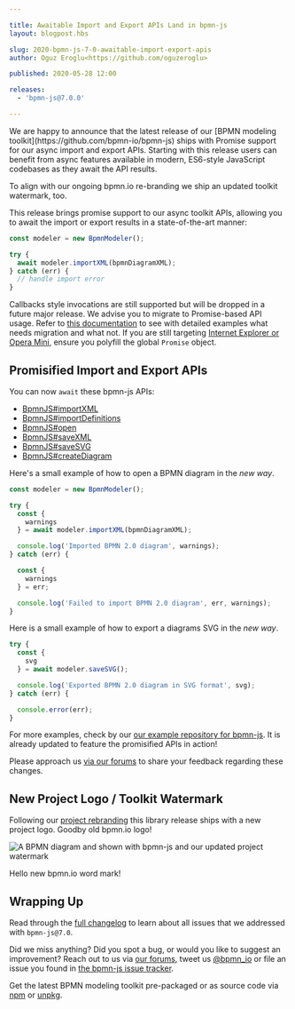 ```yaml
---

title: Awaitable Import and Export APIs Land in bpmn-js
layout: blogpost.hbs

slug: 2020-bpmn-js-7-0-awaitable-import-export-apis
author: Oguz Eroglu<https://github.com/oguzeroglu>

published: 2020-05-28 12:00

releases:
  - 'bpmn-js@7.0.0'

---
```



<p class="introduction">
We are happy to announce that the latest release of our [BPMN modeling toolkit](https://github.com/bpmn-io/bpmn-js) ships with Promise support for our async import and export APIs. Starting with this release users can benefit from async features available in modern, ES6-style JavaScript codebases as they await the API results.

To align with our ongoing bpmn.io re-branding we ship an updated toolkit watermark, too.
</p>

<!-- continue -->

This release brings promise support to our async toolkit APIs, allowing you to await the import or export results in a state-of-the-art manner:

```javascript
const modeler = new BpmnModeler();

try {
  await modeler.importXML(bpmnDiagramXML);
} catch (err) {
  // handle import error
}
```

Callbacks style invocations are still supported but will be dropped in a future major release. We advise you to migrate to Promise-based API usage. Refer to [this documentation](http://bpmn.io/l/moving-to-promises) to see with detailed examples what needs migration and what not. If you are still targeting [Internet Explorer or Opera Mini](https://caniuse.com/#feat=promises), ensure you polyfill the global `Promise` object.


## Promisified Import and Export APIs

You can now `await` these bpmn-js APIs:

* [BpmnJS#importXML](https://github.com/bpmn-io/bpmn-js-callbacks-to-promises#importXML)
* [BpmnJS#importDefinitions](https://github.com/bpmn-io/bpmn-js-callbacks-to-promises#importDefinitions)
* [BpmnJS#open](https://github.com/bpmn-io/bpmn-js-callbacks-to-promises#open)
* [BpmnJS#saveXML](https://github.com/bpmn-io/bpmn-js-callbacks-to-promises#saveXML)
* [BpmnJS#saveSVG](https://github.com/bpmn-io/bpmn-js-callbacks-to-promises#saveSVG)
* [BpmnJS#createDiagram](https://github.com/bpmn-io/bpmn-js-callbacks-to-promises#createDiagram)


Here's a small example of how to open a BPMN diagram in the _new way_.

```javascript
const modeler = new BpmnModeler();

try {
  const {
    warnings
  } = await modeler.importXML(bpmnDiagramXML);

  console.log('Imported BPMN 2.0 diagram', warnings);
} catch (err) {

  const {
    warnings
  } = err;

  console.log('Failed to import BPMN 2.0 diagram', err, warnings);
}
```

Here is a small example of how to export a diagrams SVG in the _new way_.

```javascript
try {
  const {
    svg
  } = await modeler.saveSVG();

  console.log('Exported BPMN 2.0 diagram in SVG format', svg);
} catch (err) {

  console.error(err);
}
```

For more examples, check by our [our example repository for bpmn-js](https://github.com/bpmn-io/bpmn-js-examples). It is already updated to feature the promisified APIs in action!

Please approach us [via our forums](https://forum.bpmn.io) to share your feedback regarding these changes.


## New Project Logo / Toolkit Watermark

Following our [project rebranding](https://bpmn.io/) this library release ships with a new project logo. Goodby old bpmn.io logo!

<div class="figure no-border">
  <img src="{{ assets }}/attachments/blog/2020/004-logo.png" alt="A BPMN diagram and shown with bpmn-js and our updated project watermark">
  <p class="caption">
    Hello new bpmn.io word mark!
  </p>
</div>


## Wrapping Up

Read through the [full changelog](https://github.com/bpmn-io/bpmn-js/blob/master/CHANGELOG.md) to learn about all issues that we addressed with `bpmn-js@7.0`.

Did we miss anything? Did you spot a bug, or would you like to suggest an improvement? Reach out to us via [our forums](https://forum.bpmn.io/), tweet us [@bpmn_io](https://twitter.com/bpmn_io) or file an issue you found in [the bpmn-js issue tracker](https://github.com/bpmn-io/bpmn-js/issues).

Get the latest BPMN modeling toolkit pre-packaged or as source code via [npm](https://www.npmjs.com/package/bpmn-js) or [unpkg](https://unpkg.com/bpmn-js/).
